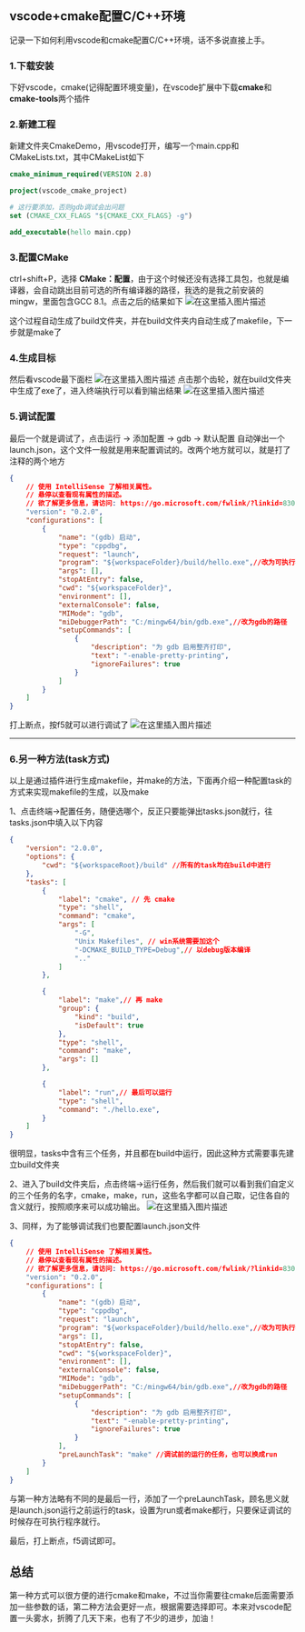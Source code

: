## vscode+cmake配置C/C++环境

记录一下如何利用vscode和cmake配置C/C++环境，话不多说直接上手。

### 1.下载安装

下好vscode，cmake(记得配置环境变量)，在vscode扩展中下载**cmake**和**cmake-tools**两个插件

### 2.新建工程

新建文件夹CmakeDemo，用vscode打开，编写一个main.cpp和CMakeLists.txt，其中CMakeList如下

```cmake
cmake_minimum_required(VERSION 2.8)

project(vscode_cmake_project)

# 这行要添加，否则gdb调试会出问题
set (CMAKE_CXX_FLAGS "${CMAKE_CXX_FLAGS} -g")

add_executable(hello main.cpp)
```

### 3.配置CMake

ctrl+shift+P，选择 **CMake：配置**，由于这个时候还没有选择工具包，也就是编译器，会自动跳出目前可选的所有编译器的路径，我选的是我之前安装的mingw，里面包含GCC 8.1。点击之后的结果如下
![在这里插入图片描述](https://objectstorage.ap-osaka-1.oraclecloud.com/n/ax0kqy8quzyr/b/bucket-blog/o/2022/04/e1a78e2578a331e901b2845ac5182a25.png)

这个过程自动生成了build文件夹，并在build文件夹内自动生成了makefile，下一步就是make了

### 4.生成目标

然后看vscode最下面栏
![在这里插入图片描述](https://objectstorage.ap-osaka-1.oraclecloud.com/n/ax0kqy8quzyr/b/bucket-blog/o/2022/04/d1ceeffd56aa1850fc0a99417afad18f.png)
点击那个齿轮，就在build文件夹中生成了exe了，进入终端执行可以看到输出结果
![在这里插入图片描述](https://objectstorage.ap-osaka-1.oraclecloud.com/n/ax0kqy8quzyr/b/bucket-blog/o/2022/04/54053ed16125b912fa66c8febb5c69a3.png)

### 5.调试配置

最后一个就是调试了，点击运行 -> 添加配置 -> gdb -> 默认配置
自动弹出一个 launch.json，这个文件一般就是用来配置调试的。改两个地方就可以，就是打了注释的两个地方

```json
{
    // 使用 IntelliSense 了解相关属性。
    // 悬停以查看现有属性的描述。
    // 欲了解更多信息，请访问: https://go.microsoft.com/fwlink/?linkid=830387
    "version": "0.2.0",
    "configurations": [
        {
            "name": "(gdb) 启动",
            "type": "cppdbg",
            "request": "launch",
            "program": "${workspaceFolder}/build/hello.exe",//改为可执行程序的路径
            "args": [],
            "stopAtEntry": false,
            "cwd": "${workspaceFolder}",
            "environment": [],
            "externalConsole": false,
            "MIMode": "gdb",
            "miDebuggerPath": "C:/mingw64/bin/gdb.exe",//改为gdb的路径
            "setupCommands": [
                {
                    "description": "为 gdb 启用整齐打印",
                    "text": "-enable-pretty-printing",
                    "ignoreFailures": true
                }
            ]
        }
    ]
}
```



打上断点，按f5就可以进行调试了
![在这里插入图片描述](https://objectstorage.ap-osaka-1.oraclecloud.com/n/ax0kqy8quzyr/b/bucket-blog/o/2022/04/39f6038d4e745cdad0311c36190afd2f.png)

------



### 6.另一种方法(task方式)

以上是通过插件进行生成makefile，并make的方法，下面再介绍一种配置task的方式来实现makefile的生成，以及make

1、点击终端->配置任务，随便选哪个，反正只要能弹出tasks.json就行，往tasks.json中填入以下内容

```json
{
    "version": "2.0.0",
    "options": {
        "cwd": "${workspaceRoot}/build" //所有的task均在build中进行
    },
    "tasks": [
        {
            "label": "cmake", // 先 cmake
            "type": "shell",
            "command": "cmake",
            "args": [
                "-G",
                "Unix Makefiles", // win系统需要加这个
                "-DCMAKE_BUILD_TYPE=Debug",// 以debug版本编译
                ".."
            ]
        },

        {
            "label": "make",// 再 make
            "group": {
                "kind": "build",
                "isDefault": true
            },
            "type": "shell",
            "command": "make",
            "args": []
        },

        {
            "label": "run",// 最后可以运行
            "type": "shell",
            "command": "./hello.exe",
        }
    ]
}
```



很明显，tasks中含有三个任务，并且都在build中运行，因此这种方式需要事先建立build文件夹

2、进入了build文件夹后，点击终端->运行任务，然后我们就可以看到我们自定义的三个任务的名字，cmake，make，run，这些名字都可以自己取，记住各自的含义就行，按照顺序来可以成功输出。
![在这里插入图片描述](https://objectstorage.ap-osaka-1.oraclecloud.com/n/ax0kqy8quzyr/b/bucket-blog/o/2022/04/c2737755461878ffd3f7b2b90f6619e5.png)

3、同样，为了能够调试我们也要配置launch.json文件

```json
{
    // 使用 IntelliSense 了解相关属性。
    // 悬停以查看现有属性的描述。
    // 欲了解更多信息，请访问: https://go.microsoft.com/fwlink/?linkid=830387
    "version": "0.2.0",
    "configurations": [
        {
            "name": "(gdb) 启动",
            "type": "cppdbg",
            "request": "launch",
            "program": "${workspaceFolder}/build/hello.exe",//改为可执行程序的路径
            "args": [],
            "stopAtEntry": false,
            "cwd": "${workspaceFolder}",
            "environment": [],
            "externalConsole": false,
            "MIMode": "gdb",
            "miDebuggerPath": "C:/mingw64/bin/gdb.exe",//改为gdb的路径
            "setupCommands": [
                {
                    "description": "为 gdb 启用整齐打印",
                    "text": "-enable-pretty-printing",
                    "ignoreFailures": true
                }
            ],
            "preLaunchTask": "make" //调试前的运行的任务，也可以换成run
        }
    ]
}
```



与第一种方法略有不同的是最后一行，添加了一个preLaunchTask，顾名思义就是launch.json运行之前运行的task，设置为run或者make都行，只要保证调试的时候存在可执行程序就行。

最后，打上断点，f5调试即可。



## 总结
第一种方式可以很方便的进行cmake和make，不过当你需要往cmake后面需要添加一些参数的话，第二种方法会更好一点，根据需要选择即可。本来对vscode配置一头雾水，折腾了几天下来，也有了不少的进步，加油！